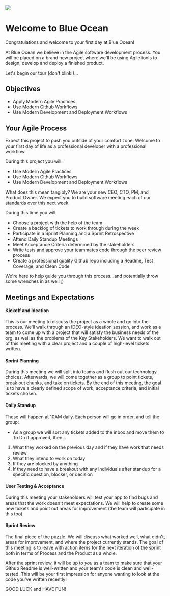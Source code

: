![](http://i.imgur.com/L3uCOf2.jpg?1)



<!-- NARRATIVE -->
# Welcome to Blue Ocean

Congratulations and welcome to your first day at Blue Ocean!

At Blue Ocean we believe in the Agile software development process. You will be placed on a brand new project where we'll be using Agile tools to design, develop and deploy a finished product. 

Let's begin our tour (don't blink!)...

<!-- OBJECTIVES -->
## Objectives

* Apply Modern Agile Practices
* Use Modern Github Workflows
* Use Modern Development and Deployment Workflows

<!-- CI/CD -->
<!-- Code Reviews -->

<!-- OVERALL DELIVERABLES -->
<!-- DAILY DELIVERABLES -->

<!-- GETTING STARTED -->

<!-- Attend Kickoff and planning meetings -->
<!-- Get your local machine setup: Organization Link -->


## Your Agile Process

Expect this project to push you outside of your comfort zone. Welcome to your first day of life as a professional developer with a professional workflow.

During this project you will:
* Use Modern Agile Practices
* Use Modern Github Workflows
* Use Modern Development and Deployment Workflows

What does this mean tangibly? We are your new CEO, CTO, PM, and Product Owner. We expect you to build software meeting each of our standards over this next week.

During this time you will:
* Choose a project with the help of the team
* Create a backlog of tickets to work through during the week
* Participate in a Sprint Planning and a Sprint Retrospective
* Attend Daily Standup Meetings
* Meet Acceptance Criteria determined by the stakeholders
* Write tests and approve your teammates code through the peer review process
* Create a professional quality Github repo including a Readme, Test Coverage, and Clean Code

We're here to help guide you through this process...and potentially throw some wrenches in as well ;)

## Meetings and Expectations
#### Kickoff and Ideation
This is our meeting to discuss the project as a whole and go into the process. We'll walk through an IDEO-style ideation session, and work as a team to come up with a project that will satisfy the business needs of the org, as well as the problems of the Key Stakeholders. We want to walk out of this meeting with a clear project and a couple of high-level tickets written. 

#### Sprint Planning
During this meeting we will split into teams and flush out our technology choices. Afterwards, we will come together as a group to point tickets, break out chunks, and take on tickets. By the end of this meeting, the goal is to have a clearly defined scope of work, acceptance criteria, and initial tickets chosen.

#### Daily Standup
These will happen at 10AM daily. Each person will go in order, and tell the group:
- As a group we will sort any tickets added to the inbox and move them to To Do if approved, then...
1. What they worked on the previous day and if they have work that needs review
2. What they intend to work on today
3. If they are blocked by anything 
4. If they need to have a breakout with any individuals after standup for a specific question, blocker, or decision

#### User Testing & Acceptance
During this meeting your stakeholders will test your app to find bugs and areas that the work doesn't meet expectations. We will help to create some new tickets and point out areas for improvement (the team will participate in this too).

#### Sprint Review
The final piece of the puzzle. We will discuss what worked well, what didn't, areas for improvement, and where the project currently stands. The goal of this meeting is to leave with action items for the next iteration of the sprint both in terms of Process and the Product as a whole. 

After the sprint review, it will be up to *you* as a team to make sure that your Github Readme is well-written and your team's code is clean and well-tested. This will be your first impression for anyone wanting to look at the code you've written recently!

GOOD LUCK and HAVE FUN!
